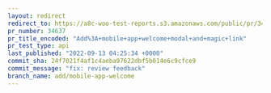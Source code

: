 ```yaml
---
layout: redirect
redirect_to: https://a8c-woo-test-reports.s3.amazonaws.com/public/pr/34637/api/index.html
pr_number: 34637
pr_title_encoded: "Add%3A+mobile+app+welcome+modal+and+magic+link"
pr_test_type: api
last_published: "2022-09-13 04:25:34 +0000"
commit_sha: 24f7021f4af1c4aeba97622dbf5b014e6c9cfce9
commit_message: "fix: review feedback"
branch_name: add/mobile-app-welcome
---
```

